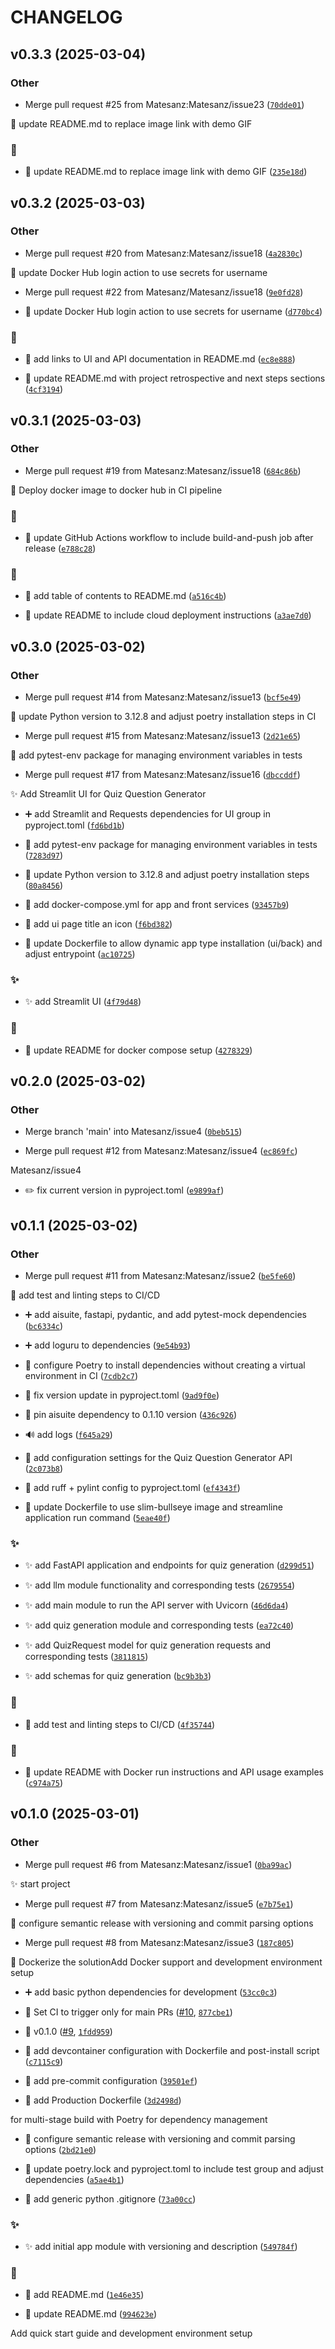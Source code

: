 # CHANGELOG


## v0.3.3 (2025-03-04)

### Other

- Merge pull request #25 from Matesanz:Matesanz/issue23
  ([`70dde01`](https://github.com/Matesanz/quiz-question-generator/commit/70dde01996f55e4c99e9d36e4651d7467ba8af10))

📝 update README.md to replace image link with demo GIF

### 📝

- 📝 update README.md to replace image link with demo GIF
  ([`235e18d`](https://github.com/Matesanz/quiz-question-generator/commit/235e18d1220d95a1d2b67ed041be88a968d844fe))


## v0.3.2 (2025-03-03)

### Other

- Merge pull request #20 from Matesanz:Matesanz/issue18
  ([`4a2830c`](https://github.com/Matesanz/quiz-question-generator/commit/4a2830c765d0c5addedec5935d32383f6026643d))

💚 update Docker Hub login action to use secrets for username

- Merge pull request #22 from Matesanz/Matesanz/issue18
  ([`9e0fd28`](https://github.com/Matesanz/quiz-question-generator/commit/9e0fd28c552df3db1c90822c7992bad35f27a41c))

- 💚 update Docker Hub login action to use secrets for username
  ([`d770bc4`](https://github.com/Matesanz/quiz-question-generator/commit/d770bc4def633e4e1c5e3a8ce523b0b33f929c9d))

### 📝

- 📝 add links to UI and API documentation in README.md
  ([`ec8e888`](https://github.com/Matesanz/quiz-question-generator/commit/ec8e888f10396bd1ea9dd525487cc732090d93db))

- 📝 update README.md with project retrospective and next steps sections
  ([`4cf3194`](https://github.com/Matesanz/quiz-question-generator/commit/4cf3194713ca3a4573beb875904bde41a327706d))


## v0.3.1 (2025-03-03)

### Other

- Merge pull request #19 from Matesanz:Matesanz/issue18
  ([`684c86b`](https://github.com/Matesanz/quiz-question-generator/commit/684c86b8bfe620014d7561a09bcb7c88f2db0b75))

👷 Deploy docker image to docker hub in CI pipeline

### 👷

- 👷 update GitHub Actions workflow to include build-and-push job after release
  ([`e788c28`](https://github.com/Matesanz/quiz-question-generator/commit/e788c28f1f981f46f0cb308d2fcc716bc08ccc6b))

### 📝

- 📝 add table of contents to README.md
  ([`a516c4b`](https://github.com/Matesanz/quiz-question-generator/commit/a516c4b989cfcc33d92873904389ec510b3f4cb5))

- 📝 update README to include cloud deployment instructions
  ([`a3ae7d0`](https://github.com/Matesanz/quiz-question-generator/commit/a3ae7d0b7d097025f4595c05da48e76de11fcc82))


## v0.3.0 (2025-03-02)

### Other

- Merge pull request #14 from Matesanz:Matesanz/issue13
  ([`bcf5e49`](https://github.com/Matesanz/quiz-question-generator/commit/bcf5e49152253506be5a1f18f9c6a92c69a0e4eb))

💚 update Python version to 3.12.8 and adjust poetry installation steps in CI

- Merge pull request #15 from Matesanz:Matesanz/issue13
  ([`2d21e65`](https://github.com/Matesanz/quiz-question-generator/commit/2d21e650e1693b4d2ae337e27f037f0fc6d385f4))

💚 add pytest-env package for managing environment variables in tests

- Merge pull request #17 from Matesanz:Matesanz/issue16
  ([`dbccddf`](https://github.com/Matesanz/quiz-question-generator/commit/dbccddf62ef98cb0bd78189b470224baf986c569))

✨ Add Streamlit UI for Quiz Question Generator

- ➕ add Streamlit and Requests dependencies for UI group in pyproject.toml
  ([`fd6bd1b`](https://github.com/Matesanz/quiz-question-generator/commit/fd6bd1b5010b2d7b0de48735dfd5a2f5cc20ab1b))

- 💚 add pytest-env package for managing environment variables in tests
  ([`7283d97`](https://github.com/Matesanz/quiz-question-generator/commit/7283d9743d130623c1f337599530b205efb32e5f))

- 💚 update Python version to 3.12.8 and adjust poetry installation steps
  ([`80a8456`](https://github.com/Matesanz/quiz-question-generator/commit/80a8456e829e60105d63e8bcf85eff25871da217))

- 🔧 add docker-compose.yml for app and front services
  ([`93457b9`](https://github.com/Matesanz/quiz-question-generator/commit/93457b973ce8eb49c22a21692f81bb0437909a78))

- 🔧 add ui page title an icon
  ([`f6bd382`](https://github.com/Matesanz/quiz-question-generator/commit/f6bd382b834abf10bece6af9599633ac7a03eee1))

- 🔧 update Dockerfile to allow dynamic app type installation (ui/back) and adjust entrypoint
  ([`ac10725`](https://github.com/Matesanz/quiz-question-generator/commit/ac10725a24376d11407f3cf7392178dee11f34f3))

### ✨

- ✨ add Streamlit UI
  ([`4f79d48`](https://github.com/Matesanz/quiz-question-generator/commit/4f79d489355a3be91f053abbb65bf1dc40828edc))

### 📝

- 📝 update README for docker compose setup
  ([`4278329`](https://github.com/Matesanz/quiz-question-generator/commit/42783299654ee6412a83960d88e8d850e42fb8d6))


## v0.2.0 (2025-03-02)

### Other

- Merge branch 'main' into Matesanz/issue4
  ([`0beb515`](https://github.com/Matesanz/quiz-question-generator/commit/0beb51546510b63ee56abc326e0967a14ad85433))

- Merge pull request #12 from Matesanz:Matesanz/issue4
  ([`ec869fc`](https://github.com/Matesanz/quiz-question-generator/commit/ec869fcc9182d11ba833edaaab18ef53ebfc7343))

Matesanz/issue4

- ✏️ fix current version in pyproject.toml
  ([`e9899af`](https://github.com/Matesanz/quiz-question-generator/commit/e9899aff60623edb4d57c6126c20dc0d4caf6ce6))


## v0.1.1 (2025-03-02)

### Other

- Merge pull request #11 from Matesanz:Matesanz/issue2
  ([`be5fe60`](https://github.com/Matesanz/quiz-question-generator/commit/be5fe606ddd82f41dd76d66a27aa0c5fe3254bab))

👷 add test and linting steps to CI/CD

- ➕ add aisuite, fastapi, pydantic, and add pytest-mock dependencies
  ([`bc6334c`](https://github.com/Matesanz/quiz-question-generator/commit/bc6334c448844e823a2340595c10f5393ce57dbe))

- ➕ add loguru to dependencies
  ([`9e54b93`](https://github.com/Matesanz/quiz-question-generator/commit/9e54b938246b9d96afd708090cca842a41ce1cda))

- 💚 configure Poetry to install dependencies without creating a virtual environment in CI
  ([`7cdb2c7`](https://github.com/Matesanz/quiz-question-generator/commit/7cdb2c774f404592ddc986c3686bcc164238e495))

- 💚 fix version update in pyproject.toml
  ([`9ad9f0e`](https://github.com/Matesanz/quiz-question-generator/commit/9ad9f0ef39b153115024e4eb6a3ef99858b1f6a9))

- 📌 pin aisuite dependency to 0.1.10 version
  ([`436c926`](https://github.com/Matesanz/quiz-question-generator/commit/436c9260e8638dc29d1c63b1815d4c2e25e6f334))

- 🔊 add logs
  ([`f645a29`](https://github.com/Matesanz/quiz-question-generator/commit/f645a296383e0e3571a0b96af43a4d5304dc1d1d))

- 🔧 add configuration settings for the Quiz Question Generator API
  ([`2c073b8`](https://github.com/Matesanz/quiz-question-generator/commit/2c073b8a6f46e16877b11eb06453a6d6904448ad))

- 🔧 add ruff + pylint config to pyproject.toml
  ([`ef4343f`](https://github.com/Matesanz/quiz-question-generator/commit/ef4343f705cace800b02f936dce7d11ef4747bf4))

- 🔧 update Dockerfile to use slim-bullseye image and streamline application run command
  ([`5eae40f`](https://github.com/Matesanz/quiz-question-generator/commit/5eae40fd843e46511e7356e2e739a1ce86e524c2))

### ✨

- ✨ add FastAPI application and endpoints for quiz generation
  ([`d299d51`](https://github.com/Matesanz/quiz-question-generator/commit/d299d51eeb3d62924d0e92ee3c7329713de30ee9))

- ✨ add llm module functionality and corresponding tests
  ([`2679554`](https://github.com/Matesanz/quiz-question-generator/commit/267955404ff437630bd595e81995ad12a363c128))

- ✨ add main module to run the API server with Uvicorn
  ([`46d6da4`](https://github.com/Matesanz/quiz-question-generator/commit/46d6da4e2e7f93e4ce93a8aba2e4cd7352d23862))

- ✨ add quiz generation module and corresponding tests
  ([`ea72c40`](https://github.com/Matesanz/quiz-question-generator/commit/ea72c401e24c221eb23bc5947dd2e7db9861a476))

- ✨ add QuizRequest model for quiz generation requests and corresponding tests
  ([`3811815`](https://github.com/Matesanz/quiz-question-generator/commit/3811815766bffa67d2ed580ad9a4dd5ed5734621))

- ✨ add schemas for quiz generation
  ([`bc9b3b3`](https://github.com/Matesanz/quiz-question-generator/commit/bc9b3b3c6534ec8635ad2f285693793a8e9d41d7))

### 👷

- 👷 add test and linting steps to CI/CD
  ([`4f35744`](https://github.com/Matesanz/quiz-question-generator/commit/4f35744967417f9381d25f90a7b508641a8dc538))

### 📝

- 📝 update README with Docker run instructions and API usage examples
  ([`c974a75`](https://github.com/Matesanz/quiz-question-generator/commit/c974a75b928db2bba1d2ec86105f043f19b30ac7))


## v0.1.0 (2025-03-01)

### Other

- Merge pull request #6 from Matesanz:Matesanz/issue1
  ([`0ba99ac`](https://github.com/Matesanz/quiz-question-generator/commit/0ba99acc18dceda0840f98805766d72b06f73cae))

✨ start project

- Merge pull request #7 from Matesanz:Matesanz/issue5
  ([`e7b75e1`](https://github.com/Matesanz/quiz-question-generator/commit/e7b75e1b1937afb39478578648f903514e8bdbc5))

🔧 configure semantic release with versioning and commit parsing options

- Merge pull request #8 from Matesanz:Matesanz/issue3
  ([`187c805`](https://github.com/Matesanz/quiz-question-generator/commit/187c8058ff3f82aa0ac582f4f41fc34e6ba48b50))

🔧 Dockerize the solutionAdd Docker support and development environment setup

- ➕ add basic python dependencies for development
  ([`53cc0c3`](https://github.com/Matesanz/quiz-question-generator/commit/53cc0c371d77fe370e95e1785089e49b91cbfc09))

- 💚 Set CI to trigger only for main PRs
  ([#10](https://github.com/Matesanz/quiz-question-generator/pull/10),
  [`877cbe1`](https://github.com/Matesanz/quiz-question-generator/commit/877cbe1bb725eeb56083bbc333756f92ea91c431))

- 🔖 v0.1.0 ([#9](https://github.com/Matesanz/quiz-question-generator/pull/9),
  [`1fdd959`](https://github.com/Matesanz/quiz-question-generator/commit/1fdd9598d9949d1dd8a6845d7d0f11f713cb587c))

- 🔧 add devcontainer configuration with Dockerfile and post-install script
  ([`c7115c9`](https://github.com/Matesanz/quiz-question-generator/commit/c7115c91c47cb9960dcb3108cdd82735378421f8))

- 🔧 add pre-commit configuration
  ([`39501ef`](https://github.com/Matesanz/quiz-question-generator/commit/39501ef3f2679e30e88f8fd3f071217b1970edff))

- 🔧 add Production Dockerfile
  ([`3d2498d`](https://github.com/Matesanz/quiz-question-generator/commit/3d2498deca2df2f46266418f617bb9487ef986da))

for multi-stage build with Poetry for dependency management

- 🔧 configure semantic release with versioning and commit parsing options
  ([`2bd21e0`](https://github.com/Matesanz/quiz-question-generator/commit/2bd21e060383e588e443343f6d1885cb92a6ba68))

- 🔧 update poetry.lock and pyproject.toml to include test group and adjust dependencies
  ([`a5ae4b1`](https://github.com/Matesanz/quiz-question-generator/commit/a5ae4b152c7884fe289bb580d697479846b2721c))

- 🙈 add generic python .gitignore
  ([`73a00cc`](https://github.com/Matesanz/quiz-question-generator/commit/73a00ccbc8300d742e6a456b14dbf73f2002e16e))

### ✨

- ✨ add initial app module with versioning and description
  ([`549784f`](https://github.com/Matesanz/quiz-question-generator/commit/549784ff42ca204a3f9e781a5506a7cf964c9b7b))

### 📝

- 📝 add README.md
  ([`1e46e35`](https://github.com/Matesanz/quiz-question-generator/commit/1e46e353beee71ed07177f1dd2c5b5175273bf31))

- 📝 update README.md
  ([`994623e`](https://github.com/Matesanz/quiz-question-generator/commit/994623ee40b1aaf1bdc9e3a7fd140741ae1ea12e))

Add quick start guide and development environment setup

